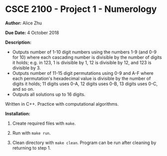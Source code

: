 # CSCE 2100 - Project 1 - Numerology
**Author:** Alice Zhu

**Due Date:** 4 October 2018

**Description:** 
* Outputs number of 1-10 digit numbers using the numbers 1-9 (and 0-9 for 10) 
where each cascading number is divisible by the number of digits it holds; e.g.
in 123, 1 is divisible by 1, 12 is divisible by 12, and 123 is divisible by 3.
* Outputs number of 11-15 digit permutations using 0-9 and A-F where each
permutation's hexadecimal value is divisible by the number of digits it holds;
11 digits uses 0-A, 12 digits uses 0-B, 13 digits uses 0-C, and so on.
* Outputs all solutions up to 16 digits.

Written in C++. Practice with computational algorithms.

**Installation:** 
1. Create required files with `make`. 

2. Run with `make run`.

3. Clean directory with `make clean`. Program can be run after cleaning by returning to step 1.
